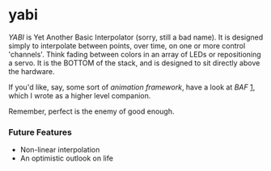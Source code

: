 # yabi
*YABI* is Yet Another Basic Interpolator (sorry, still a bad name). It is designed simply to interpolate between points, over time, on one or more control 'channels'. Think fading between colors in an array of LEDs or repositioning a servo. It is the BOTTOM of the stack, and is designed to sit directly above the hardware.

If you'd like, say, some sort of _animation framework_, have a look at *BAF* [1], which I wrote as a higher level companion.

Remember, perfect is the enemy of good enough.

### Future Features
* Non-linear interpolation
* An optimistic outlook on life

[1]: https://github.com/borgel/baf

